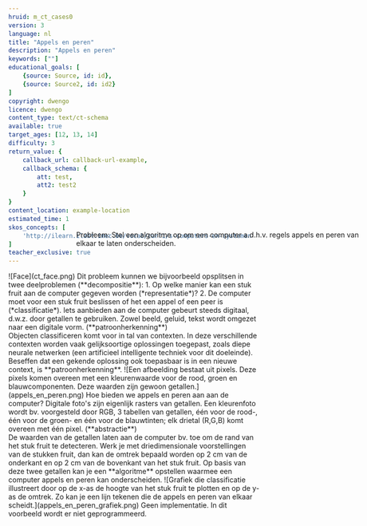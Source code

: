 ```yaml
---
hruid: m_ct_cases0
version: 3
language: nl
title: "Appels en peren"
description: "Appels en peren"
keywords: [""]
educational_goals: [
    {source: Source, id: id}, 
    {source: Source2, id: id2}
]
copyright: dwengo
licence: dwengo
content_type: text/ct-schema
available: true
target_ages: [12, 13, 14]
difficulty: 3
return_value: {
    callback_url: callback-url-example,
    callback_schema: {
        att: test,
        att2: test2
    }
}
content_location: example-location
estimated_time: 1
skos_concepts: [
    'http://ilearn.ilabt.imec.be/vocab/curr1/s-computers-en-systemen'
]
teacher_exclusive: true
---
```


<context>
![Face](ct_face.png)
<div style="position:absolute;right:0px;width:60%;height:100px;margin-top:-100px;margin-right:20px">
Probleem: Stel een algoritme op om een computer a.d.h.v. regels appels en peren van elkaar te laten onderscheiden. 
</div>
</context>
<decomposition>
Dit probleem kunnen we bijvoorbeeld opsplitsen in twee deelproblemen (**decompositie**):
1. Op welke manier kan een stuk fruit aan de computer gegeven worden (*representatie*)?
2. De computer moet voor een stuk fruit beslissen of het een appel of een peer is (*classificatie*).
</decomposition>
<patternRecognition>
Iets aanbieden aan de computer gebeurt steeds digitaal, d.w.z. door getallen te gebruiken. Zowel beeld, geluid, tekst wordt omgezet naar een digitale vorm. (**patroonherkenning**)<br>
Objecten classificeren komt voor in tal van contexten. In deze verschillende contexten worden vaak gelijksoortige oplossingen toegepast, zoals diepe neurale netwerken (een artificieel intelligente techniek voor dit doeleinde). Beseffen dat een gekende oplossing ook toepasbaar is in een nieuwe context, is **patroonherkenning**.
</patternRecognition>
<abstraction>
![Een afbeelding bestaat uit pixels. Deze pixels komen overeen met een kleurenwaarde voor de rood, groen en blauwcomponenten. Deze waarden zijn gewoon getallen.](appels_en_peren.png)
Hoe bieden we appels en peren aan aan de computer? Digitale foto's zijn eigenlijk rasters van getallen. Een kleurenfoto wordt bv. voorgesteld door RGB, 3 tabellen van getallen, één voor de rood-, één voor de groen- en één voor de blauwtinten; elk drietal (R,G,B) komt overeen met één pixel. (**abstractie**)<br>
De waarden van de getallen laten aan de computer bv. toe om de rand van het stuk fruit te detecteren. 
</abstraction>
<algorithms>
Werk je met driedimensionale voorstellingen van de stukken fruit, dan kan de omtrek bepaald worden op 2 cm van de onderkant en op 2 cm van de bovenkant van het stuk fruit. Op basis van deze twee getallen kan je een **algoritme** opstellen waarmee een computer appels en peren kan onderscheiden.
![Grafiek die classificatie illustreert door op de x-as de hoogte van het stuk fruit te plotten en op de y-as de omtrek. Zo kan je een lijn tekenen die de appels en peren van elkaar scheidt.](appels_en_peren_grafiek.png)
</algorithms>
<implementation>
Geen implementatie. In dit voorbeeld wordt er niet geprogrammeerd.
</implementation>

